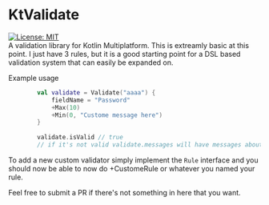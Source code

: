 # KtValidate
[![License: MIT](https://img.shields.io/badge/License-MIT-yellow.svg)](https://opensource.org/licenses/MIT)  
A validation library for Kotlin Multiplatform. This is extreamly basic at this point. I just have 3 rules, but
it is a good starting point for a DSL based validation system that can easily be expanded on. 


Example usage
```kotlin
        val validate = Validate("aaaa") {
            fieldName = "Password"
            +Max(10)
            +Min(0, "Custome message here")
        }
        
        validate.isValid // true
        // if it's not valid validate.messages will have messages about what did not pass. 
```

To add a new custom validator simply implement the `Rule` interface
and you should now be able to now do +CustomeRule or whatever you named your rule. 

Feel free to submit a PR if there's not something in here that you want. 

